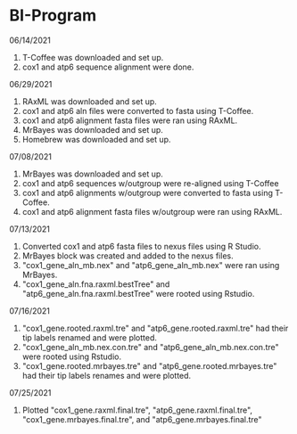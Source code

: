 # BI-Program

06/14/2021
1) T-Coffee was downloaded and set up.
2) cox1 and atp6 sequence alignment were done.

06/29/2021
1) RAxML was downloaded and set up.
2) cox1 and atp6 aln files were converted to fasta using T-Coffee.
3) cox1 and atp6 alignment fasta files were ran using RAxML.
4) MrBayes was downloaded and set up.
5) Homebrew was downloaded and set up.

07/08/2021
1) MrBayes was downloaded and set up.
2) cox1 and atp6 sequences w/outgroup were re-aligned using T-Coffee 
3) cox1 and atp6 alignments w/outgroup were converted to fasta using T-Coffee.
4) cox1 and atp6 alignment fasta files w/outgroup were ran using RAxML.

07/13/2021
1) Converted cox1 and atp6 fasta files to nexus files using R Studio.
2) MrBayes block was created and added to the nexus files.
3) "cox1_gene_aln_mb.nex" and "atp6_gene_aln_mb.nex" were ran using MrBayes.
4) "cox1_gene_aln.fna.raxml.bestTree" and "atp6_gene_aln.fna.raxml.bestTree" were rooted using Rstudio.

07/16/2021
1) "cox1_gene.rooted.raxml.tre" and "atp6_gene.rooted.raxml.tre" had their tip labels renamed and were plotted. 
2) "cox1_gene_aln_mb.nex.con.tre" and "atp6_gene_aln_mb.nex.con.tre" were rooted using Rstudio.
3) "cox1_gene.rooted.mrbayes.tre" and "atp6_gene.rooted.mrbayes.tre" had their tip labels renames and were plotted.

07/25/2021
 1) Plotted "cox1_gene.raxml.final.tre", "atp6_gene.raxml.final.tre", "cox1_gene.mrbayes.final.tre", and "atp6_gene.mrbayes.final.tre"
